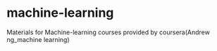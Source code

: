 # machine-learning
Materials for Machine-learning courses provided by coursera(Andrew ng_machine learning) 
